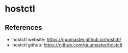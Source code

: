 # hostctl

## References

- hostctl website: <https://guumaster.github.io/hostctl/>
- hostctl github: <https://github.com/guumaster/hostctl>
